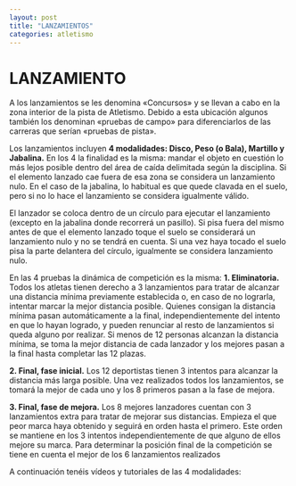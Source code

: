 ```yaml
---
layout: post
title: "LANZAMIENTOS"
categories: atletismo
---
```


# LANZAMIENTO

A los lanzamientos se les denomina «Concursos» y se llevan a cabo en la zona interior de la pista de Atletismo. Debido a esta ubicación algunos también los denominan «pruebas de campo» para diferenciarlos de las carreras que serían «pruebas de pista».

Los lanzamientos incluyen **4 modalidades: Disco, Peso (o Bala), Martillo y Jabalina.** En los 4 la finalidad es la misma: mandar el objeto en cuestión lo más lejos posible dentro del área de caída delimitada según la disciplina. Si el elemento lanzado cae fuera de esa zona se considera un lanzamiento nulo. En el caso de la jabalina, lo habitual es que quede clavada en el suelo, pero si no lo hace el lanzamiento se considera igualmente válido.

El lanzador se coloca dentro de un círculo para ejecutar el lanzamiento (excepto en la jabalina donde recorrerá un pasillo). Si pisa fuera del mismo antes de que el elemento lanzado toque el suelo se considerará un lanzamiento nulo y no se tendrá en cuenta. Si una vez haya tocado el suelo pisa la parte delantera del círculo, igualmente se considera lanzamiento nulo.

En las 4 pruebas la dinámica de competición es la misma:
**1. Eliminatoria.** Todos los atletas tienen derecho a 3 lanzamientos para tratar de alcanzar una distancia mínima previamente establecida o, en caso de no lograrla, intentar marcar la mejor distancia posible.
Quienes consigan la distancia mínima pasan automáticamente a la final, independientemente del intento en que lo hayan logrado, y pueden renunciar al resto de lanzamientos si queda alguno por realizar.
Si menos de 12 personas alcanzan la distancia mínima, se toma la mejor distancia de cada lanzador y los mejores pasan a la final hasta completar las 12 plazas.

**2. Final, fase inicial.** Los 12 deportistas tienen 3 intentos para alcanzar la distancia más larga posible. Una vez realizados todos los lanzamientos, se tomará la mejor de cada uno y los 8 primeros pasan a la fase de mejora.

**3. Final, fase de mejora.** Los 8 mejores lanzadores cuentan con 3 lanzamientos extra para tratar de mejorar sus distancias. Empieza el que peor marca haya obtenido y seguirá en orden hasta el primero. Este orden se mantiene en los 3 intentos independientemente de que alguno de ellos mejore su marca. Para determinar la posición final de la competición se tiene en cuenta el mejor de los 6 lanzamientos realizados

A continuación tenéis vídeos y tutoriales de las 4 modalidades:
